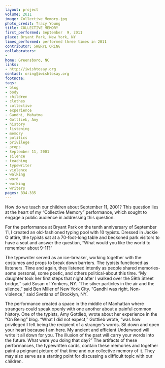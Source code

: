 ```yaml
---
layout: project
volume: 2011
image: Collective_Memory.jpg
photo_credit: Tracy Young
title: COLLECTIVE MEMORY
first_performed: September  9, 2011
place: Bryant Park, New York, NY
times_performed: performed three times in 2011
contributor: SHERYL ORING
collaborators:
- 
home: Greensboro, NC
links:
- http://iwishtosay.org
contact: oring@iwishtosay.org
footnote: 
tags:
- blog
- body
- children
- clothes
- collective
- experience
- Gandhi, Mahatma
- Gottlieb, Amy
- history
- listening
- memory
- politics
- privilege
- props
- September 11, 2001
- silence
- teaching
- typewriter
- violence
- walking
- word
- working
- writers
pages: 334-335
---
```


How do we teach our children about September 11, 2001? This question lies at the heart of my “Collective Memory” performance, which sought to engage a public audience in addressing this question. 

For the performance at Bryant Park on the tenth anniversary of September 11, I created an old-fashioned typing pool with 10 typists. Dressed in Jackie O attire, the typists sat at a 70-foot-long table and beckoned park visitors to have a seat and answer the question, “What would you like the world to remember about 9-11?” 

The typewriter served as an ice-breaker, working together with the costumes and props to break down barriers. The typists functioned as listeners. Time and again, they listened intently as people shared memories-some personal, some poetic, and others political-about this time. “My daughter took her first steps that night after I walked over the 59th Street bridge,” said Susan of Yonkers, NY. “The silver particles in the air and the silence,” said Ben Miller of New York City. “Gandhi was right. Non-violence,” said Svetlana of Brooklyn, NY. 

The performance created a space in the middle of Manhattan where strangers could speak openly with one another about a painful common history. One of the typists, Amy Gottlieb, wrote about her experience in the “On Being” blog. “What I did not expect,” Gottlieb wrote, “was how privileged I felt being the recipient of a stranger’s words. Sit down and open your heart because I am here. My ancient and efficient Underwood will write it all down for you. The illusion of the past will carry your words into the future. What were you doing that day?” The artifacts of these performances, the typewritten cards, contain these memories and together paint a poignant picture of that time and our collective memory of it. They may also serve as a starting point for discussing a difficult topic with our children.
